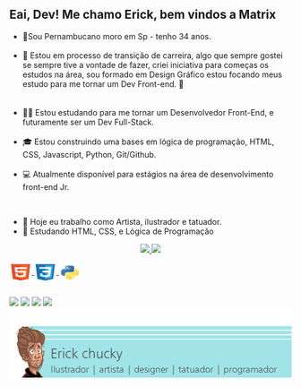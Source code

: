 
## Eai, Dev! Me chamo Erick, bem vindos a Matrix 

<ul align="left">
<li>📍Sou Pernambucano moro em Sp - tenho 34 anos. </li>
<br>
<li>🚀 Estou em processo de transição de carreira, algo que sempre gostei se sempre tive a vontade de fazer, criei iniciativa para começas os estudos na área, sou formado em Design Gráfico estou focando meus estudo para me tornar um Dev Front-end. 🚀</li><br>
<br>
<li>👩‍💻 Estou estudando para me tornar um Desenvolvedor Front-End, e futuramente ser um Dev Full-Stack.  </li>
<br>
<li>🎓 Estou construindo uma bases em lógica de programação, HTML, CSS, Javascript, Python, Git/Github. </li>
<br>
<li>💻 Atualmente disponível para estágios na área de desenvolvimento front-end Jr. </li>
</ul>
<br>


- 🔭 Hoje eu trabalho como Artista, ilustrador e tatuador. 
- 🌱 Estudando HTML, CSS, e Lógica de Programação


<div align="center">
  <a href="https://github.com/erickchuky">
  <img height="150em" src="https://github-readme-stats.vercel.app/api?username=erickchuky&show_icons=true&theme=dracula&include_all_commits=true&count_private=true"/>
  <img height="150em" src="https://github-readme-stats.vercel.app/api/top-langs/?username=erickchuky&layout=compact&langs_count=7&theme=dracula"/>
</div>
  
 <div style="display: inline_block"><br>
  <img align="center" alt="Rafa-HTML" height="30" width="40" src="https://raw.githubusercontent.com/devicons/devicon/master/icons/html5/html5-original.svg">
  <img align="center" alt="Rafa-CSS" height="30" width="40" src="https://raw.githubusercontent.com/devicons/devicon/master/icons/css3/css3-original.svg">
  <img align="center" alt="Rafa-Python" height="30" width="40" src="https://raw.githubusercontent.com/devicons/devicon/master/icons/python/python-original.svg">
 </div>

##
  
  <div> 
   <a href="https://instagram.com/erick_chuckyy" target="_blank"><img src="https://img.shields.io/badge/-Instagram-%23E4405F?style=for-the-badge&logo=instagram&logoColor=white" target="_blank"></a> 	
 <a href="https://discord.gg/erickchucky#8220" target="_blank"><img src="https://img.shields.io/badge/Discord-7289DA?style=for-the-badge&logo=discord&logoColor=white" target="_blank"></a> 
  <a href = "mailto:erick.d.grafico@gmail.com"><img src="https://img.shields.io/badge/-Gmail-%23333?style=for-the-badge&logo=gmail&logoColor=white" target="_blank"></a>
  <a href="https://www.linkedin.com/in/erick-silva-ba14b920" target="_blank"><img src="https://img.shields.io/badge/-LinkedIn-%230077B5?style=for-the-badge&logo=linkedin&logoColor=white" target="_blank"></a>    
</div>
<div>
  <img src="https://github.com/Erickchuky/erickchuky/blob/main/erick01.gif" alt="Erick - Ilustrador - Artista - Designer - Tatuador - Programador">
</div>
